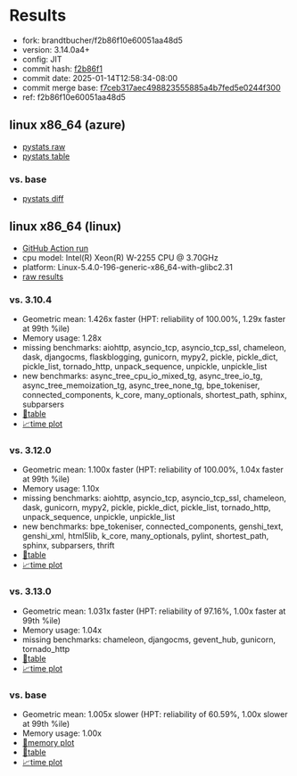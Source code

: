 # Results

- fork: brandtbucher/f2b86f10e60051aa48d5
- version: 3.14.0a4+
- config: JIT
- commit hash: [f2b86f1](https://github.com/brandtbucher/cpython/commit/f2b86f1)
- commit date: 2025-01-14T12:58:34-08:00
- commit merge base: [f7ceb317aec498823555885a4b7fed5e0244f300](https://github.com/python/cpython/commit/f7ceb317aec498823555885a4b7fed5e0244f300)
- ref: f2b86f10e60051aa48d5

## linux x86_64 (azure)

- [pystats raw](bm-20250114-azure-x86_64-brandtbucher-f2b86f10e60051aa48d5-3.14.0a4%2B-f2b86f1-pystats.json)
- [pystats table](bm-20250114-azure-x86_64-brandtbucher-f2b86f10e60051aa48d5-3.14.0a4%2B-f2b86f1-pystats.md)

### vs. base

- [pystats diff](bm-20250114-azure-x86_64-brandtbucher-f2b86f10e60051aa48d5-3.14.0a4%2B-f2b86f1-pystats-vs-base.md)

## linux x86_64 (linux)

- [GitHub Action run](https://github.com/faster-cpython/benchmarking/actions/runs/12778665544)
- cpu model: Intel(R) Xeon(R) W-2255 CPU @ 3.70GHz
- platform: Linux-5.4.0-196-generic-x86_64-with-glibc2.31
- [raw results](bm-20250114-linux-x86_64-brandtbucher-f2b86f10e60051aa48d5-3.14.0a4%2B-f2b86f1.json)

### vs. 3.10.4

- Geometric mean: 1.426x faster (HPT: reliability of 100.00%, 1.29x faster at 99th %ile)
- Memory usage: 1.28x
- missing benchmarks: aiohttp, asyncio_tcp, asyncio_tcp_ssl, chameleon, dask, djangocms, flaskblogging, gunicorn, mypy2, pickle, pickle_dict, pickle_list, tornado_http, unpack_sequence, unpickle, unpickle_list
- new benchmarks: async_tree_cpu_io_mixed_tg, async_tree_io_tg, async_tree_memoization_tg, async_tree_none_tg, bpe_tokeniser, connected_components, k_core, many_optionals, shortest_path, sphinx, subparsers
- [📄table](bm-20250114-linux-x86_64-brandtbucher-f2b86f10e60051aa48d5-3.14.0a4%2B-f2b86f1-vs-3.10.4.md)
- [📈time plot](bm-20250114-linux-x86_64-brandtbucher-f2b86f10e60051aa48d5-3.14.0a4%2B-f2b86f1-vs-3.10.4.svg)

### vs. 3.12.0

- Geometric mean: 1.100x faster (HPT: reliability of 100.00%, 1.04x faster at 99th %ile)
- Memory usage: 1.10x
- missing benchmarks: aiohttp, asyncio_tcp, asyncio_tcp_ssl, chameleon, dask, gunicorn, mypy2, pickle, pickle_dict, pickle_list, tornado_http, unpack_sequence, unpickle, unpickle_list
- new benchmarks: bpe_tokeniser, connected_components, genshi_text, genshi_xml, html5lib, k_core, many_optionals, pylint, shortest_path, sphinx, subparsers, thrift
- [📄table](bm-20250114-linux-x86_64-brandtbucher-f2b86f10e60051aa48d5-3.14.0a4%2B-f2b86f1-vs-3.12.0.md)
- [📈time plot](bm-20250114-linux-x86_64-brandtbucher-f2b86f10e60051aa48d5-3.14.0a4%2B-f2b86f1-vs-3.12.0.svg)

### vs. 3.13.0

- Geometric mean: 1.031x faster (HPT: reliability of 97.16%, 1.00x faster at 99th %ile)
- Memory usage: 1.04x
- missing benchmarks: chameleon, djangocms, gevent_hub, gunicorn, tornado_http
- [📄table](bm-20250114-linux-x86_64-brandtbucher-f2b86f10e60051aa48d5-3.14.0a4%2B-f2b86f1-vs-3.13.0.md)
- [📈time plot](bm-20250114-linux-x86_64-brandtbucher-f2b86f10e60051aa48d5-3.14.0a4%2B-f2b86f1-vs-3.13.0.svg)

### vs. base

- Geometric mean: 1.005x slower (HPT: reliability of 60.59%, 1.00x slower at 99th %ile)
- Memory usage: 1.00x
- [🧠memory plot](bm-20250114-linux-x86_64-brandtbucher-f2b86f10e60051aa48d5-3.14.0a4%2B-f2b86f1-vs-base-mem.svg)
- [📄table](bm-20250114-linux-x86_64-brandtbucher-f2b86f10e60051aa48d5-3.14.0a4%2B-f2b86f1-vs-base.md)
- [📈time plot](bm-20250114-linux-x86_64-brandtbucher-f2b86f10e60051aa48d5-3.14.0a4%2B-f2b86f1-vs-base.svg)

